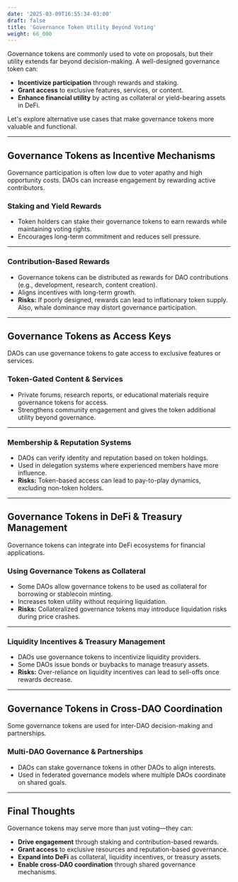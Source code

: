 ```yaml
---
date: '2025-03-09T16:55:34-03:00'
draft: false
title: 'Governance Token Utility Beyond Voting'
weight: 66_000
---
```


Governance tokens are commonly used to vote on proposals, but their utility extends far beyond decision-making. A well-designed governance token can:  
- **Incentivize participation** through rewards and staking.  
- **Grant access** to exclusive features, services, or content.  
- **Enhance financial utility** by acting as collateral or yield-bearing assets in DeFi.  

Let's explore alternative use cases that make governance tokens more valuable and functional.  

---

## **Governance Tokens as Incentive Mechanisms**  

Governance participation is often low due to voter apathy and high opportunity costs. DAOs can increase engagement by rewarding active contributors.  

### **Staking and Yield Rewards**  
- Token holders can stake their governance tokens to earn rewards while maintaining voting rights.  
- Encourages long-term commitment and reduces sell pressure.  

---

### **Contribution-Based Rewards**  
- Governance tokens can be distributed as rewards for DAO contributions (e.g., development, research, content creation).  
- Aligns incentives with long-term growth.  
- **Risks:** If poorly designed, rewards can lead to inflationary token supply. Also, whale dominance may distort governance participation.  

---

## **Governance Tokens as Access Keys**  

DAOs can use governance tokens to gate access to exclusive features or services.  

### **Token-Gated Content & Services**  
- Private forums, research reports, or educational materials require governance tokens for access.  
- Strengthens community engagement and gives the token additional utility beyond governance.  

---

### **Membership & Reputation Systems**  
- DAOs can verify identity and reputation based on token holdings.  
- Used in delegation systems where experienced members have more influence.  
- **Risks:** Token-based access can lead to pay-to-play dynamics, excluding non-token holders.  

---

## **Governance Tokens in DeFi & Treasury Management**  

Governance tokens can integrate into DeFi ecosystems for financial applications.  

### **Using Governance Tokens as Collateral**  
- Some DAOs allow governance tokens to be used as collateral for borrowing or stablecoin minting.  
- Increases token utility without requiring liquidation.  
- **Risks:** Collateralized governance tokens may introduce liquidation risks during price crashes.  

---

### **Liquidity Incentives & Treasury Management**  
- DAOs use governance tokens to incentivize liquidity providers.  
- Some DAOs issue bonds or buybacks to manage treasury assets.  
- **Risks:** Over-reliance on liquidity incentives can lead to sell-offs once rewards decrease.  

---

## **Governance Tokens in Cross-DAO Coordination**  

Some governance tokens are used for inter-DAO decision-making and partnerships.  

### **Multi-DAO Governance & Partnerships**  
- DAOs can stake governance tokens in other DAOs to align interests.  
- Used in federated governance models where multiple DAOs coordinate on shared goals.  

---

## **Final Thoughts**  

Governance tokens may serve more than just voting—they can:  
- **Drive engagement** through staking and contribution-based rewards.  
- **Grant access** to exclusive resources and reputation-based governance.  
- **Expand into DeFi** as collateral, liquidity incentives, or treasury assets.  
- **Enable cross-DAO coordination** through shared governance mechanisms.  


